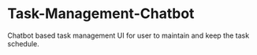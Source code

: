 # Task-Management-Chatbot
Chatbot based task management UI for user to maintain and keep the task schedule.

